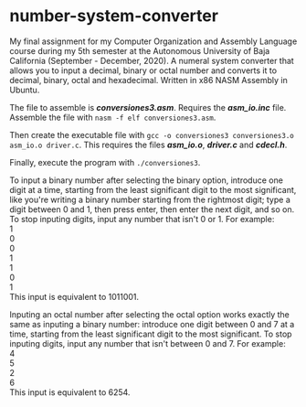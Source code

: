 # number-system-converter
My final assignment for my Computer Organization and Assembly Language course during my 5th semester at the Autonomous University of Baja California (September - December, 2020). A numeral system converter that allows you to input a decimal, binary or octal number and converts it to decimal, binary, octal and hexadecimal. Written in x86 NASM Assembly in Ubuntu.

The file to assemble is ***conversiones3.asm***. Requires the ***asm_io.inc*** file.  
Assemble the file with `nasm -f elf conversiones3.asm`.

Then create the executable file with `gcc -o conversiones3 conversiones3.o asm_io.o driver.c`. This requires the files ***asm_io.o***, ***driver.c*** and ***cdecl.h***.

Finally, execute the program with `./conversiones3`.

To input a binary number after selecting the binary option, introduce one digit at a time, starting from the least significant digit to the most significant, like you're writing a binary number starting from the rightmost digit; type a digit between 0 and 1, then press enter, then enter the next digit, and so on. To stop inputing digits, input any number that isn't 0 or 1. For example:  
1  
0  
0  
1  
1  
0  
1  
This input is equivalent to 1011001.

Inputing an octal number after selecting the octal option works exactly the same as inputing a binary number: introduce one digit between 0 and 7 at a time, starting from the least significant digit to the most significant. To stop inputing digits, input any number that isn't between 0 and 7. For example:  
4  
5  
2  
6  
This input is equivalent to 6254.
